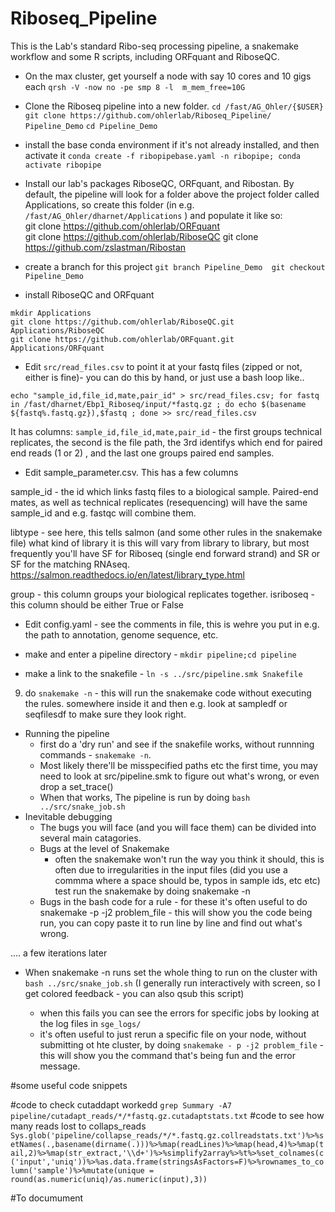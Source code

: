 # Riboseq_Pipeline
This is the Lab's standard Ribo-seq processing pipeline, a snakemake workflow and some R scripts, including ORFquant and RiboseQC.

- On the max cluster, get yourself a node with say 10 cores and 10 gigs each
``qrsh -V -now no -pe smp 8 -l  m_mem_free=10G``

- Clone the Riboseq pipeline into a new folder.
``cd /fast/AG_Ohler/{$USER}``
``git clone https://github.com/ohlerlab/Riboseq_Pipeline/ Pipeline_Demo``
`cd Pipeline_Demo`

- install the base conda environment if it's not already installed, and then activate it
``conda create -f ribopipebase.yaml -n ribopipe;
conda activate ribopipe``

- Install our lab's packages RiboseQC, ORFquant, and Ribostan. By default, the pipeline will look for a folder above the project folder called Applications, so create this folder (in e.g. `/fast/AG_Ohler/dharnet/Applications` ) and populate it like so:  
git clone https://github.com/ohlerlab/ORFquant  
git clone https://github.com/ohlerlab/RiboseQC
git clone https://github.com/zslastman/Ribostan

- create a branch for this project
`git branch Pipeline_Demo 
git checkout Pipeline_Demo`

- install RiboseQC and ORFquant
```
mkdir Applications
git clone https://github.com/ohlerlab/RiboseQC.git Applications/RiboseQC
git clone https://github.com/ohlerlab/ORFquant.git Applications/ORFquant
```

- Edit ``src/read_files.csv`` to point it at your fastq files (zipped or not, either is fine)- you can do this by hand, or just use a bash loop like..

``echo "sample_id,file_id,mate,pair_id" > src/read_files.csv; for fastq in /fast/dharnet/Ebp1_Riboseq/input/*fastq.gz ; do echo $(basename ${fastq%.fastq.gz}),$fastq ; done >> src/read_files.csv``

It has columns: ``sample_id,file_id,mate,pair_id`` - the first groups technical replicates, the second is the file path, the 3rd identifys which end for paired end reads (1 or 2) , and the last one groups paired end samples.

- Edit sample_parameter.csv. This has a few columns

sample_id - the id which links fastq files to a biological sample. Paired-end mates, as well as technical replicates (resequencing) will have the same sample_id and e.g. fastqc will combine them.

libtype - see here, this tells salmon (and some other rules in the snakemake file) what kind of library it is
this will vary from library to library, but most frequently you'll have SF for Riboseq (single end forward strand) and SR or SF for the matching RNAseq.
https://salmon.readthedocs.io/en/latest/library_type.html

group - this column groups your biological replicates together.
isriboseq - this column should be either True or False

- Edit config.yaml - see the comments in file, this is wehre you put in e.g. the path to annotation, genome sequence, etc.

- make and enter a pipeline directory - ``mkdir pipeline;cd pipeline``
- make a link to the snakefile - ``ln -s ../src/pipeline.smk Snakefile``
9) do ``snakemake -n``  - this will run the snakemake code without executing the rules.  somewhere inside it and then e.g. look at sampledf or seqfilesdf to make sure they look right.
- Running the pipeline
    - first do a 'dry run' and see if the snakefile works, without runnning commands - `snakemake -n`.
    - Most likely there'll be misspecified paths etc the first time, you may need to look at src/pipeline.smk to figure out what's wrong, or even drop a set_trace()
    - When that works, The pipeline is run by doing ```bash ../src/snake_job.sh```
- Inevitable debugging
    - The bugs you will face (and you will face them) can be divided into several main catagories.
    - Bugs at the level of Snakemake
        - often the snakemake won't run the way you think it should, this is often due to irregularities in the input files (did you use a commma where a space should be, typos in sample ids, etc etc) test run the snakemake by doing snakemake -n
    - Bugs in the bash code for a rule - for these it's often useful to do snakemake -p -j2 problem_file - this will show you the code being run, you can copy paste it to run line by line and find out what's wrong.
    

.... a few iterations later


- When snakemake -n runs set the whole thing to run on the cluster with ``bash ../src/snake_job.sh`` (I generally run interactively with screen, so I get colored feedback - you can also qsub this script)

	- when this fails you can see the errors for specific jobs by looking at the log files in ``sge_logs/``
	- it's often useful to just rerun a specific file on your node, without submitting ot hte cluster, by doing ``snakemake - p -j2 problem_file`` - this will show you the command that's being fun and the error message.

#some useful code snippets

#code to check cutaddapt workedd
    ```grep Summary -A7 pipeline/cutadapt_reads/*/*fastq.gz.cutadaptstats.txt```
#code to see how many reads lost to collaps_reads
```Sys.glob('pipeline/collapse_reads/*/*.fastq.gz.collreadstats.txt')%>%setNames(.,basename(dirname(.)))%>%map(readLines)%>%map(head,4)%>%map(tail,2)%>%map(str_extract,'\\d+')%>%simplify2array%>%t%>%set_colnames(c('input','uniq'))%>%as.data.frame(stringsAsFactors=F)%>%rownames_to_column('sample')%>%mutate(unique = round(as.numeric(uniq)/as.numeric(input),3))```


#To documument
